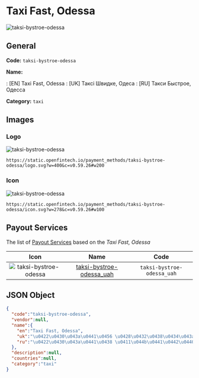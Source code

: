
# Taxi Fast, Odessa 
![taksi-bystroe-odessa](https://static.openfintech.io/payment_methods/taksi-bystroe-odessa/logo.svg?w=400&c=v0.59.26#w200)  

## General 
**Code:** `taksi-bystroe-odessa` 
 
**Name:** 
 
:	[EN] Taxi Fast, Odessa 
:	[UK] Таксі Швидке, Одеса 
:	[RU] Такси Быстрое, Одесса 
 
**Category:** `taxi` 
 

## Images 

### Logo 
![taksi-bystroe-odessa](https://static.openfintech.io/payment_methods/taksi-bystroe-odessa/logo.svg?w=400&c=v0.59.26#w200)  

```
https://static.openfintech.io/payment_methods/taksi-bystroe-odessa/logo.svg?w=400&c=v0.59.26#w200
```  

### Icon 
![taksi-bystroe-odessa](https://static.openfintech.io/payment_methods/taksi-bystroe-odessa/icon.svg?w=278&c=v0.59.26#w100)  

```
https://static.openfintech.io/payment_methods/taksi-bystroe-odessa/icon.svg?w=278&c=v0.59.26#w100
```  

## Payout Services 
 
The list of [Payout Services](/payout-services/) based on the _Taxi Fast, Odessa_ 

|Icon|Name|Code| 
|:---:|:---:|:---:| 
|![taksi-bystroe-odessa](https://static.openfintech.io/payout_methods/taksi-bystroe-odessa/icon.png?w=278&c=v0.59.26#w40) |[taksi-bystroe-odessa_uah](/payout-services/taksi-bystroe-odessa_uah/)|`taksi-bystroe-odessa_uah`| 
 

## JSON Object 

```json
{
  "code":"taksi-bystroe-odessa",
  "vendor":null,
  "name":{
    "en":"Taxi Fast, Odessa",
    "uk":"\u0422\u0430\u043a\u0441\u0456 \u0428\u0432\u0438\u0434\u043a\u0435, \u041e\u0434\u0435\u0441\u0430",
    "ru":"\u0422\u0430\u043a\u0441\u0438 \u0411\u044b\u0441\u0442\u0440\u043e\u0435, \u041e\u0434\u0435\u0441\u0441\u0430"
  },
  "description":null,
  "countries":null,
  "category":"taxi"
}
```  

